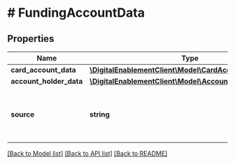 # # FundingAccountData

## Properties

Name | Type | Description | Notes
------------ | ------------- | ------------- | -------------
**card_account_data** | [**\DigitalEnablementClient\Model\CardAccountDataInbound**](CardAccountDataInbound.md) |  | [optional]
**account_holder_data** | [**\DigitalEnablementClient\Model\AccountHolderData**](AccountHolderData.md) |  | [optional]
**source** | **string** | (**Required as minimum for Tokenization**) The source of the account. Must be one of   * ACCOUNT_ON_FILE   * ACCOUNT_ADDED_MANUALLY   * ACCOUNT_ADDED_VIA_APPLICATION | [optional]

[[Back to Model list]](../../README.md#models) [[Back to API list]](../../README.md#endpoints) [[Back to README]](../../README.md)
